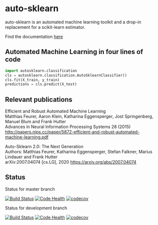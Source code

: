 # auto-sklearn

auto-sklearn is an automated machine learning toolkit and a drop-in replacement for a scikit-learn estimator.

Find the documentation [here](http://automl.github.io/auto-sklearn/)

## Automated Machine Learning in four lines of code

```python
import autosklearn.classification
cls = autosklearn.classification.AutoSklearnClassifier()
cls.fit(X_train, y_train)
predictions = cls.predict(X_test)
```

## Relevant publications

Efficient and Robust Automated Machine Learning  
Matthias Feurer, Aaron Klein, Katharina Eggensperger, Jost Springenberg, Manuel Blum and Frank Hutter  
Advances in Neural Information Processing Systems 28 (2015)  
http://papers.nips.cc/paper/5872-efficient-and-robust-automated-machine-learning.pdf

Auto-Sklearn 2.0: The Next Generation  
Authors: Matthias Feurer, Katharina Eggensperger, Stefan Falkner, Marius Lindauer and Frank Hutter  
arXiv:2007.04074 [cs.LG], 2020
https://arxiv.org/abs/2007.04074

## Status

Status for master branch

[![Build Status](https://travis-ci.org/automl/auto-sklearn.svg?branch=master)](https://travis-ci.org/automl/auto-sklearn)
[![Code Health](https://landscape.io/github/automl/auto-sklearn/master/landscape.png)](https://landscape.io/github/automl/auto-sklearn/master)
[![codecov](https://codecov.io/gh/automl/auto-sklearn/branch/master/graph/badge.svg)](https://codecov.io/gh/automl/auto-sklearn)

Status for development branch

[![Build Status](https://travis-ci.org/automl/auto-sklearn.svg?branch=development)](https://travis-ci.org/automl/auto-sklearn)
[![Code Health](https://landscape.io/github/automl/auto-sklearn/development/landscape.png)](https://landscape.io/github/automl/auto-sklearn/development)
[![codecov](https://codecov.io/gh/automl/auto-sklearn/branch/development/graph/badge.svg)](https://codecov.io/gh/automl/auto-sklearn)
